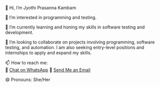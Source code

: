 👋 Hi, I’m Jyothi Prasanna Kambam

👀 I’m interested in programming and testing.

🌱 I’m currently learning and honing my skills in software testing and development.

💞️ I’m looking to collaborate on projects involving programming, software testing, and automation. I am also seeking entry-level positions and internships to apply and expand my skills.

📫 How to reach me:  
💬 [Chat on WhatsApp](https://wa.me/14376020033) 
📧 [Send Me an Email](mailto:jyothiprasannakambam@gmail.com)

😄 Pronouns: She/Her

